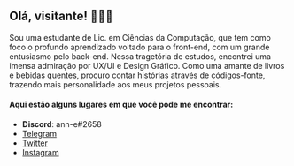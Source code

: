 ## Olá, visitante! 👋👩‍💻

Sou uma estudante de Lic. em Ciências da Computação, que tem como foco o profundo aprendizado voltado para o front-end, com um grande entusiasmo pelo back-end. 
Nessa tragetória de estudos, encontrei uma imensa admiração por UX/UI e Design Gráfico.
Como uma amante de livros e bebidas quentes, procuro contar histórias através de códigos-fonte, trazendo mais personalidade aos meus projetos pessoais.

#### Aqui estão alguns lugares em que você pode me encontrar:

- **Discord**: ann-e#2658
- [Telegram](https://t.me/unmannerly)
- [Twitter](https://twitter.com/annemustlive)
- [Instagram](https://instagram.com/annesmutlive)



<!--
**AnneCosta/AnneCosta** is a ✨ _special_ ✨ repository because its `README.md` (this file) appears on your GitHub profile.

Here are some ideas to get you started:

- 🔭 I’m currently working on ...
- 🌱 I’m currently learning ...
- 👯 I’m looking to collaborate on ...
- 🤔 I’m looking for help with ...
- 💬 Ask me about ...
- 📫 How to reach me: ...
- 😄 Pronouns: ...
- ⚡ Fun fact: ...
-->
